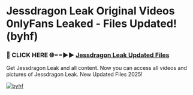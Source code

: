 # Jessdragon Leak Original Videos 0nlyFans Leaked - Files Updated! (byhf)

<h3>🔴 CLICK HERE 🌐==►► <a href="https://tinyurl.com/brd5kh86" rel="nofollow">Jessdragon Leak Updated Files</a></h3>

Get Jessdragon Leak and all content. Now you can access all videos and pictures of Jessdragon Leak. New Updated Files 2025!

[![byhf](https://i.imgur.com/K7sEzmb.gif)](https://tinyurl.com/brd5kh86)
